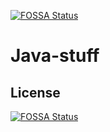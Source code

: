 [![FOSSA Status](https://app.fossa.com/api/projects/git%2Bgithub.com%2Fswatjr%2FJava-stuff.svg?type=shield)](https://app.fossa.com/projects/git%2Bgithub.com%2Fswatjr%2FJava-stuff?ref=badge_shield)

# Java-stuff

## License
[![FOSSA Status](https://app.fossa.com/api/projects/git%2Bgithub.com%2Fswatjr%2FJava-stuff.svg?type=large)](https://app.fossa.com/projects/git%2Bgithub.com%2Fswatjr%2FJava-stuff?ref=badge_large)